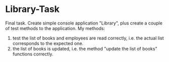 # Library-Task
Final task. Create simple console application "Library", plus create  a couple of test methods to the application. 
My methods: 
1. test the list of books and employees are read correctly, i.e. the actual list corresponds to the expected one.
2. the list of books is updated, i.e. the method "update the list of books" functions correctly.


